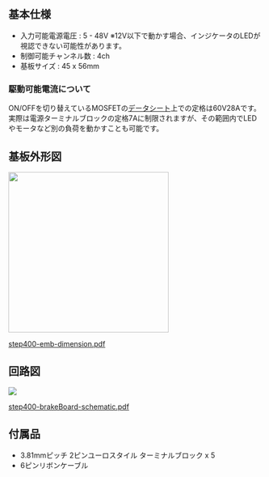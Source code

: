 ## 基本仕様
- 入力可能電源電圧 : 5 - 48V
※12V以下で動かす場合、インジケータのLEDが視認できない可能性があります。
- 制御可能チャンネル数 : 4ch
- 基板サイズ : 45 x 56mm

### 駆動可能電流について
ON/OFFを切り替えているMOSFETの[データシート](https://datasheet.lcsc.com/szlcsc/Winsok-Semicon-WSF28N06_C148431.pdf)上での定格は60V28Aです。実際は電源ターミナルブロックの定格7Aに制限されますが、その範囲内でLEDやモータなど別の負荷を動かすことも可能です。

## 基板外形図

<a href="https://ponoor.com/cms/wp-content/uploads/2021/03/step400-emb-dimension.png"><img src="https://ponoor.com/cms/wp-content/uploads/2021/03/step400-emb-dimension.png" width="317"></a>

[step400-emb-dimension.pdf](https://ponoor.com/cms/wp-content/uploads/2021/03/step400-emb-dimension.pdf)

## 回路図
[![](https://ponoor.com/cms/wp-content/uploads/2021/03/stem400-emb-schematic.png)](https://ponoor.com/cms/wp-content/uploads/2021/03/stem400-emb-schematic.png)

[step400-brakeBoard-schematic.pdf](https://ponoor.com/cms/wp-content/uploads/2021/03/step400-brakeBoard-schematic.pdf)

## 付属品
- 3.81mmピッチ 2ピンユーロスタイル ターミナルブロック x 5
- 6ピンリボンケーブル